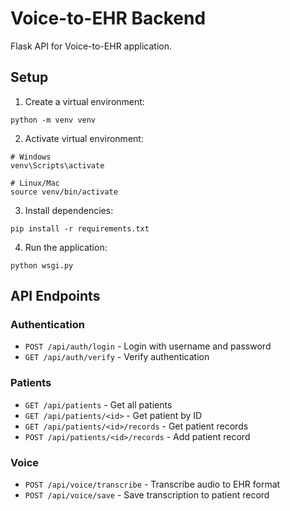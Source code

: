 # Voice-to-EHR Backend

Flask API for Voice-to-EHR application.

## Setup

1. Create a virtual environment:
```
python -m venv venv
```

2. Activate virtual environment:
```
# Windows
venv\Scripts\activate

# Linux/Mac
source venv/bin/activate
```

3. Install dependencies:
```
pip install -r requirements.txt
```

4. Run the application:
```
python wsgi.py
```

## API Endpoints

### Authentication
- `POST /api/auth/login` - Login with username and password
- `GET /api/auth/verify` - Verify authentication

### Patients
- `GET /api/patients` - Get all patients
- `GET /api/patients/<id>` - Get patient by ID
- `GET /api/patients/<id>/records` - Get patient records
- `POST /api/patients/<id>/records` - Add patient record

### Voice
- `POST /api/voice/transcribe` - Transcribe audio to EHR format
- `POST /api/voice/save` - Save transcription to patient record 